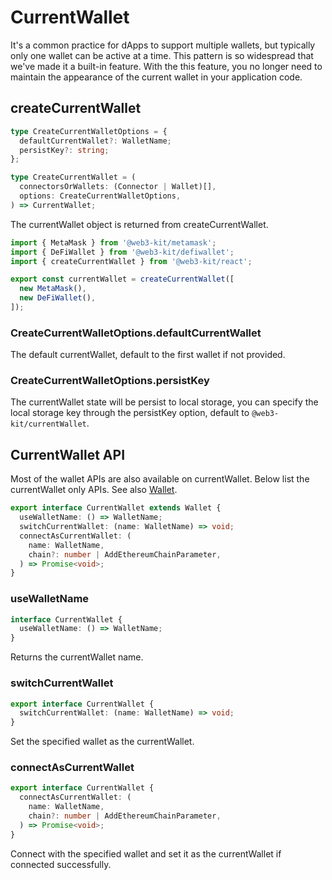 # CurrentWallet

It's a common practice for dApps to support multiple wallets, but typically only one wallet can be active at a time. This pattern is so widespread that we've made it a built-in feature. With the this feature, you no longer need to maintain the appearance of the current wallet in your application code.

## createCurrentWallet

```ts
type CreateCurrentWalletOptions = {
  defaultCurrentWallet?: WalletName;
  persistKey?: string;
};

type CreateCurrentWallet = (
  connectorsOrWallets: (Connector | Wallet)[],
  options: CreateCurrentWalletOptions,
) => CurrentWallet;
```

The currentWallet object is returned from createCurrentWallet.

```ts
import { MetaMask } from '@web3-kit/metamask';
import { DeFiWallet } from '@web3-kit/defiwallet';
import { createCurrentWallet } from '@web3-kit/react';

export const currentWallet = createCurrentWallet([
  new MetaMask(),
  new DeFiWallet(),
]);
```

### CreateCurrentWalletOptions.defaultCurrentWallet

The default currentWallet, default to the first wallet if not provided.

### CreateCurrentWalletOptions.persistKey

The currentWallet state will be persist to local storage, you can specify the local storage key through the persistKey option, default to `@web3-kit/currentWallet`.

## CurrentWallet API

Most of the wallet APIs are also available on currentWallet. Below list the currentWallet only APIs. See also [Wallet](https://web3-kit.github.io/web3-kit/docs/wallet).

```ts
export interface CurrentWallet extends Wallet {
  useWalletName: () => WalletName;
  switchCurrentWallet: (name: WalletName) => void;
  connectAsCurrentWallet: (
    name: WalletName,
    chain?: number | AddEthereumChainParameter,
  ) => Promise<void>;
}
```

### useWalletName

```ts
interface CurrentWallet {
  useWalletName: () => WalletName;
}
```

Returns the currentWallet name.

### switchCurrentWallet

```ts
export interface CurrentWallet {
  switchCurrentWallet: (name: WalletName) => void;
}
```

Set the specified wallet as the currentWallet.

### connectAsCurrentWallet

```ts
export interface CurrentWallet {
  connectAsCurrentWallet: (
    name: WalletName,
    chain?: number | AddEthereumChainParameter,
  ) => Promise<void>;
}
```

Connect with the specified wallet and set it as the currentWallet if connected successfully.
